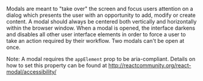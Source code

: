 Modals are meant to "take over" the screen and focus users attention on a dialog which presents the user with an opportunity to add, modify or create content. A modal should always be centered both vertically and horizontally within the browser window. When a modal is opened, the interface darkens and disables all other user interface elements in order to force a user to take an action required by their workflow. Two modals can't be open at once.

Note: A modal requires the `appElement` prop to be aria-compliant. Details on how to set this property can be found at http://reactcommunity.org/react-modal/accessibility/
